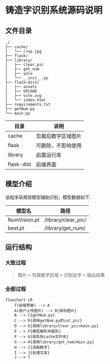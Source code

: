 # 铸造字识别系统源码说明
## 文件目录

```file_tree
./
├── cache/
│   └── crop.jpg
├── flask/
├── library/
│   ├── clear_pic
│   ├── get_num
│   ├── yolo
│   └── __init__.py
├── flask-dist/
│   ├── assets
│   ├── UPLOAD
│   ├── vite.svg
│   └── index.html
├── requirements.txt
├── getNum.py
└── main.py
```

| 目录         | 说明        |
|------------|-----------|
| cache      | 剪裁后数字区域图片 |
| flask      | 可删除，不影响使用 |
| library    | 前置运行库     |
| flask-dist | 前端界面      |

## 模型介绍
该程序采用双模型辅助识别，模型数据如下:

| 模型名          | 路径                  |
|--------------|---------------------|
| NumVision.pt | /library/clear_pic/ |
| best.pt      | /library/get_num/   |

## 运行结构
### 大致过程
> 图片 > 剪裁数字区域 > 识别文字 > 输出结果
### 全部过程
```mermaid
flowchart LR
    T(前端界面) --> A
    A(用户上传图片) --> B{保存图片}
    B --> C{getNum.py}
    C --> D{调用getNum.py的cut_pic}
    D --> E{调用library/clear_pic/main.py}
    E --> F{模型解析并裁剪}
    F --> G{保存到cache文件夹}
    G --> H{调用library/get_num/main.py}
    H --> I{读取数字}
    I --> J{处理文本}
    J --> T
```


